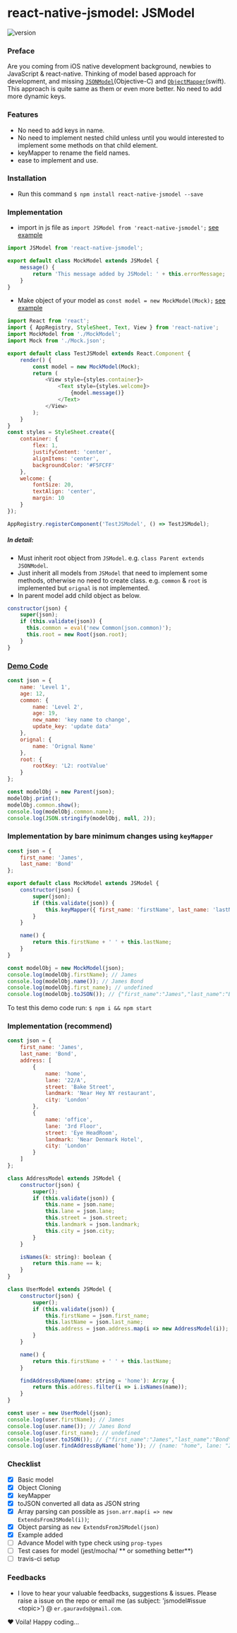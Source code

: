 # react-native-jsmodel: JSModel

![version](https://img.shields.io/badge/version-0.0.1-green.svg)

### Preface

Are you coming from iOS native development background, newbies to JavaScript & react-native.
Thinking of model based approach for development, and missing [`JSONModel`](https://github.com/jsonmodel/jsonmodel)(Objective-C) and [`ObjectMapper`](https://github.com/Hearst-DD/ObjectMapper)(swift).
This approach is quite same as them or even more better. No need to add more dynamic keys.

### Features

- No need to add keys in name.
- No need to implement nested child unless until you would interested to implement some methods on that child element.
- keyMapper to rename the field names.
- ease to implement and use.

### Installation

- Run this command `$ npm install react-native-jsmodel --save`

### Implementation

- import in js file as `import JSModel from 'react-native-jsmodel';` [see example](https://github.com/dayitv89/react-native-jsmodel/blob/master/RNTestJSModel/MockModel.js)

```JavaScript
import JSModel from 'react-native-jsmodel';

export default class MockModel extends JSModel {
	message() {
		return 'This message added by JSModel: ' + this.errorMessage;
	}
}
```

- Make object of your model as `const model = new MockModel(Mock);` [see example](https://github.com/dayitv89/react-native-jsmodel/blob/master/RNTestJSModel/index.ios.js#L14)

```JavaScript
import React from 'react';
import { AppRegistry, StyleSheet, Text, View } from 'react-native';
import MockModel from './MockModel';
import Mock from './Mock.json';

export default class TestJSModel extends React.Component {
	render() {
		const model = new MockModel(Mock);
		return (
			<View style={styles.container}>
				<Text style={styles.welcome}>
					{model.message()}
				</Text>
			</View>
		);
	}
}
const styles = StyleSheet.create({
	container: {
		flex: 1,
		justifyContent: 'center',
		alignItems: 'center',
		backgroundColor: '#F5FCFF'
	},
	welcome: {
		fontSize: 20,
		textAlign: 'center',
		margin: 10
	}
});

AppRegistry.registerComponent('TestJSModel', () => TestJSModel);
```

##### In detail:

- Must inherit root object from `JSModel`. e.g. `class Parent extends JSONModel`.
- Just inherit all models from `JSModel` that need to implement some methods, otherwise no need to create class. e.g. `common` & `root` is implemented but `orignal` is not implemented.
- In parent model add child object as below.

```js
constructor(json) {
    super(json);
    if (this.validate(json)) {
      this.common = eval('new Common(json.common)');
      this.root = new Root(json.root);
    }
}
```

### [Demo Code](demo/DemoJSModel.js)

```js
const json = {
	name: 'Level 1',
	age: 12,
	common: {
		name: 'Level 2',
		age: 19,
		new_name: 'key name to change',
		update_key: 'update data'
	},
	orignal: {
		name: 'Orignal Name'
	},
	root: {
		rootKey: 'L2: rootValue'
	}
};

const modelObj = new Parent(json);
modelObj.print();
modelObj.common.show();
console.log(modelObj.common.name);
console.log(JSON.stringify(modelObj, null, 2));
```

### Implementation by bare minimum changes using `keyMapper`

```js
const json = {
	first_name: 'James',
	last_name: 'Bond'
};

export default class MockModel extends JSModel {
	constructor(json) {
		super(json);
		if (this.validate(json)) {
			this.keyMapper({ first_name: 'firstName', last_name: 'lastName' });
		}
	}

	name() {
		return this.firstName + ' ' + this.lastName;
	}
}

const modelObj = new MockModel(json);
console.log(modelObj.firstName); // James
console.log(modelObj.name()); // James Bond
console.log(modelObj.first_name); // undefined
console.log(modelObj.toJSON()); // {"first_name":"James","last_name":"Bond"}
```

To test this demo code run: `$ npm i && npm start`

### Implementation (recommend)

```js
const json = {
	first_name: 'James',
	last_name: 'Bond',
	address: [
		{
			name: 'home',
			lane: '22/A',
			street: 'Bake Street',
			landmark: 'Near Hey NY restaurant',
			city: 'London'
		},
		{
			name: 'office',
			lane: '3rd Floor',
			street: 'Eye HeadRoom',
			landmark: 'Near Denmark Hotel',
			city: 'London'
		}
	]
};

class AddressModel extends JSModel {
	constructor(json) {
		super();
		if (this.validate(json)) {
			this.name = json.name;
			this.lane = json.lane;
			this.street = json.street;
			this.landmark = json.landmark;
			this.city = json.city;
		}
	}

	isNames(k: string): boolean {
		return this.name == k;
	}
}

class UserModel extends JSModel {
	constructor(json) {
		super();
		if (this.validate(json)) {
			this.firstName = json.first_name;
			this.lastName = json.last_name;
			this.address = json.address.map(i => new AddressModel(i));
		}
	}

	name() {
		return this.firstName + ' ' + this.lastName;
	}

	findAddressByName(name: string = 'home'): Array {
		return this.address.filter(i => i.isNames(name));
	}
}

const user = new UserModel(json);
console.log(user.firstName); // James
console.log(user.name()); // James Bond
console.log(user.first_name); // undefined
console.log(user.toJSON()); // {"first_name":"James","last_name":"Bond"}
console.log(user.findAddressByName('home')); // {name: "home", lane: "22/A", street: "Bake Street", landmark: "Near Hey NY restaurant", city: "London"}
```

### Checklist

- [x] Basic model
- [x] Object Cloning
- [x] keyMapper
- [x] toJSON converted all data as JSON string
- [x] Array parsing can possible as `json.arr.map(i => new ExtendsFromJSModel(i))`;
- [x] Object parsing as `new ExtendsFromJSModel(json)`
- [x] Example added
- [ ] Advance Model with type check using `prop-types`
- [ ] Test cases for model (jest/mocha/ ** or something better**)
- [ ] travis-ci setup

### Feedbacks

- I love to hear your valuable feedbacks, suggestions & issues. Please raise a issue on the repo or email me (as subject: 'jsmodel#issue &lt;topic&gt;') @ `er.gauravds@gmail.com`.

❤️ Voila! Happy coding...
